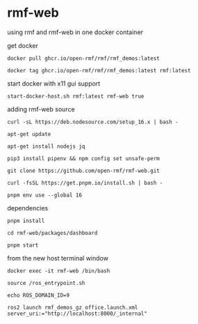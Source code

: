 # rmf-web
using rmf and rmf-web in one docker container

get docker

`docker pull ghcr.io/open-rmf/rmf/rmf_demos:latest` 

`docker tag ghcr.io/open-rmf/rmf/rmf_demos:latest rmf:latest`

start docker with x11 gui support

`start-docker-host.sh rmf:latest rmf-web true`

adding rmf-web source

`curl -sL https://deb.nodesource.com/setup_16.x | bash -`

`apt-get update`

`apt-get install nodejs jq`

`pip3 install pipenv && npm config set unsafe-perm`

`git clone https://github.com/open-rmf/rmf-web.git`

`curl -fsSL https://get.pnpm.io/install.sh | bash -`

`pnpm env use --global 16`

dependencies

`pnpm install` 

`cd rmf-web/packages/dashboard`

`pnpm start`

from the new host terminal window 

`docker exec -it rmf-web /bin/bash`

`source /ros_entrypoint.sh`

`echo ROS_DOMAIN_ID=9`

`ros2 launch rmf_demos_gz office.launch.xml server_uri:="http://localhost:8000/_internal"`

